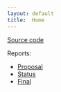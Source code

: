 ```yaml
---
layout: default
title:  Home
---
```


[Source code](https://github.com/dennisvtang/Multi-agent-hide-and-seek)

Reports:
- [Proposal](proposal.html)
- [Status](status.html)
- [Final](final.html)
